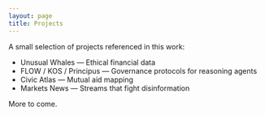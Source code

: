 ```yaml
---
layout: page
title: Projects
---
```


A small selection of projects referenced in this work:

- Unusual Whales — Ethical financial data
- FLOW / KOS / Principus — Governance protocols for reasoning agents
- Civic Atlas — Mutual aid mapping
- Markets News — Streams that fight disinformation

More to come.
